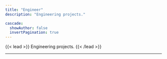 ```yaml
---
title: "Engineer"
description: "Engineering projects."

cascade:
  showAuthor: false
  invertPagination: true
---
```


{{< lead >}}
Engineering projects.
{{< /lead >}}

---
